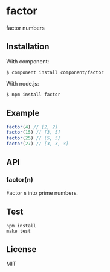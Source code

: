 
# factor

  factor numbers

## Installation

With component:

    $ component install component/factor

With node.js:

    $ npm install factor

## Example

```js
factor(4) // [2, 2]
factor(15) // [3, 5]
factor(25) // [5, 5]
factor(27) // [3, 3, 3]
```

## API

### factor(n)

Factor `n` into prime numbers.

## Test

```
npm install
make test
```

## License

  MIT
